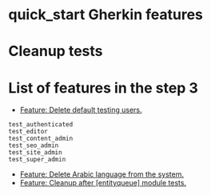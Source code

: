 # quick_start Gherkin features
# Cleanup tests
# List of features in the step 3

* [Feature: Delete default testing users.](/tests/features/quick_start/step3-cleanup-tests/01-delete-default-testing-users.feature)
```
test_authenticated
test_editor
test_content_admin
test_seo_admin
test_site_admin
test_super_admin
```

* [Feature: Delete Arabic language from the system.](/tests/features/quick_start/step3-cleanup-tests/02-delete-arabic.feature)
* [Feature: Cleanup after [entityqueue] module tests.](/tests/features/quick_start/step3-cleanup-tests/03-cleanup-after-entityqueue-tests.feature)
